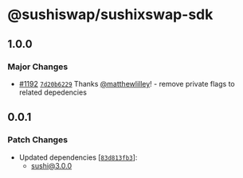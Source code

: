# @sushiswap/sushixswap-sdk

## 1.0.0

### Major Changes

- [#1192](https://github.com/sushiswap/sushiswap/pull/1192) [`7d20b6229`](https://github.com/sushiswap/sushiswap/commit/7d20b6229a6393a292a35ff8116df4180314241a) Thanks [@matthewlilley](https://github.com/matthewlilley)! - remove private flags to related depedencies

## 0.0.1

### Patch Changes

- Updated dependencies [[`83d813fb3`](https://github.com/sushiswap/sushiswap/commit/83d813fb338eb5488cbd47513fd525342fbcf81b)]:
  - sushi@3.0.0
